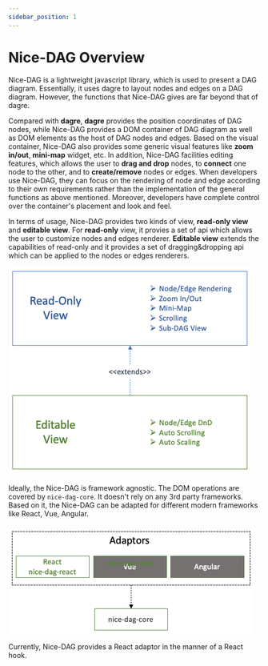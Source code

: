 ```yaml
---
sidebar_position: 1
---
```


# Nice-DAG Overview

Nice-DAG is a lightweight javascript library, which is used to present a DAG diagram. Essentially, it uses dagre to layout nodes and edges on a DAG diagram. However, the functions that Nice-DAG gives are far beyond that of dagre. 

Compared with **dagre**, **dagre** provides the position coordinates of DAG nodes, while Nice-DAG provides a DOM container of DAG diagram as well as DOM elements as the host of DAG nodes and edges. Based on the visual container, Nice-DAG also provides some generic visual features like **zoom in/out**, **mini-map** widget, etc. In addition, Nice-DAG facilities editing features, which allows the user to **drag and drop** nodes, to **connect** one node to the other, and to **create/remove** nodes or edges. When developers use Nice-DAG, they can focus on the rendering of node and edge according to their own requirements rather than the implementation of the general functions as above mentioned. Moreover, developers have complete control over the container's placement and look and feel.

In terms of usage, Nice-DAG provides two kinds of view, **read-only view** and **editable view**. For **read-only** view, it provies a set of api which allows the user to customize nodes and edges renderer. **Editable view** extends the capabilities of read-only and it provides a set of dragging&dropping api which can be applied to the nodes or edges renderers.

![nice-dag-modules](../static/img/tutorial/nice-dag-modules.png)

Ideally, the Nice-DAG is framework agnostic. The DOM operations are covered by `nice-dag-core`. It doesn't rely on any 3rd party frameworks. Based on it, the Nice-DAG can be adapted for different modern frameworks like React, Vue, Angular. 

![nice-dag-adaptors](../static/img/tutorial/nice-dag-adaptors.png)

Currently, Nice-DAG provides a React adaptor in the manner of a React hook.
